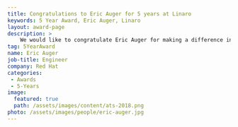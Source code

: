 ```yaml
---
title: Congratulations to Eric Auger for 5 years at Linaro
keywords: 5 Year Award, Eric Auger, Linaro
layout: award-page
description: >
    We would like to congratulate Eric Auger for making a difference in open source at Linaro for 5 years.
tag: 5YearAward
name: Eric Auger
job-title: Engineer
company: Red Hat
categories:
 - Awards
 - 5-Years
image:
  featured: true
  path: /assets/images/content/ats-2018.png
photo: /assets/images/people/eric-auger.jpg
---
```

